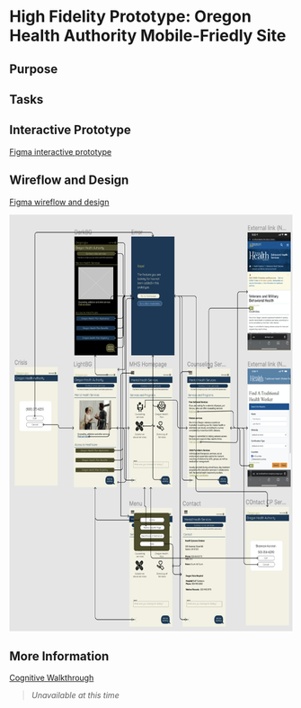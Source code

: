 # High Fidelity Prototype: Oregon Health Authority Mobile-Friedly Site

## Purpose

## Tasks




## Interactive Prototype
[Figma interactive prototype](https://www.figma.com/proto/C00U1wNqkFykUGLQzX8caz/Interactive-Prototype?node-id=101%3A77&scaling=scale-down&page-id=15%3A64&starting-point-node-id=101%3A77&show-proto-sidebar=1)

## Wireflow and Design
[Figma wireflow and design](https://www.figma.com/file/C00U1wNqkFykUGLQzX8caz/Interactive-Prototype?node-id=15%3A64)
<p align="center">
  <img width="640" height="740" src="design.png">
</p>


## More Information
[Cognitive Walkthrough]()
> *Unavailable at this time*
